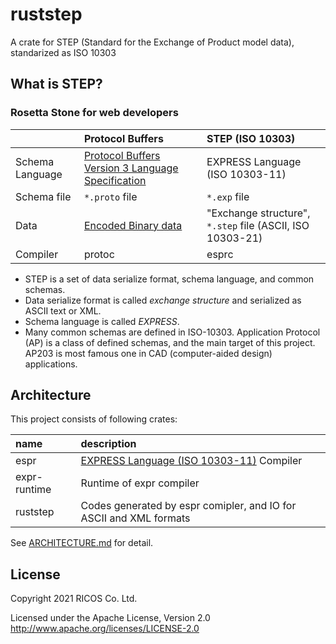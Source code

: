 ruststep
=========

A crate for STEP (Standard for the Exchange of Product model data), standarized as ISO 10303

What is STEP?
--------------

### Rosetta Stone for web developers

|                 | Protocol Buffers                                           | STEP (ISO 10303)                                         |
|:----------------|:-----------------------------------------------------------|:---------------------------------------------------------|
| Schema Language | [Protocol Buffers Version 3 Language Specification][pbspec]| EXPRESS Language (ISO 10303-11)                          |
| Schema file     | `*.proto` file                                             | `*.exp` file                                             |
| Data            | [Encoded Binary data][pbencoding]                          | "Exchange structure", `*.step` file (ASCII, ISO 10303-21)|
| Compiler        | protoc                                                     | esprc                                                    |

[pbspec]: https://developers.google.com/protocol-buffers/docs/reference/proto3-spec
[pbencoding]: https://developers.google.com/protocol-buffers/docs/encoding

- STEP is a set of data serialize format, schema language, and common schemas.
- Data serialize format is called *exchange structure* and serialized as ASCII text or XML.
- Schema language is called *EXPRESS*.
- Many common schemas are defined in ISO-10303. Application Protocol (AP) is a class of defined schemas,
  and the main target of this project. AP203 is most famous one in CAD (computer-aided design) applications.

Architecture
-------------

This project consists of following crates:

| name         | description                                                        |
|:-------------|:-------------------------------------------------------------------|
| espr         | [EXPRESS Language (ISO 10303-11)][EXPRESS] Compiler                |
| expr-runtime | Runtime of expr compiler                                           |
| ruststep     | Codes generated by espr comipler, and IO for ASCII and XML formats |

[EXPRESS]: https://www.iso.org/standard/38047.html

See [ARCHITECTURE.md](./ARCHITECTURE.md) for detail.

License
--------
Copyright 2021 RICOS Co. Ltd.

Licensed under the Apache License, Version 2.0 http://www.apache.org/licenses/LICENSE-2.0
